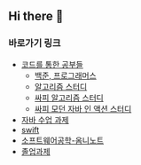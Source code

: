 ## Hi there 👋

### 바로가기 링크
- [코드를 통한 공부들](https://github.com/MadCom96/Study/tree/main)
  - [백준, 프로그래머스](https://github.com/MadCom96/Study/tree/main/algorithm_problems)
  - [알고리즘 스터디](https://github.com/MadCom96/Study/tree/main/algorithm_study)
  - [싸피 알고리즘 스터디](https://github.com/MadCom96/algorithm_ssafy)
  - [싸피 모던 자바 인 액션 스터디](https://github.com/MadCom96/modern-java-in-action)
- [자바 수업 과제](https://github.com/MadCom96/PlatformBasedProgramming-JAVA)
- [swift](https://github.com/MadCom96/with_Swift)
- [소프트웨어공학-옴니노트](https://github.com/MadCom96/Omni-Notes)
- [졸업과제](https://github.com/P-Chain/public_interest_activities_NFT_issuance)
<!--
**MadCom96/MadCom96** is a ✨ _special_ ✨ repository because its `README.md` (this file) appears on your GitHub profile.

Here are some ideas to get you started:

- 🔭 I’m currently working on ...
- 🌱 I’m currently learning ...
- 👯 I’m looking to collaborate on ...
- 🤔 I’m looking for help with ...
- 💬 Ask me about ...
- 📫 How to reach me: ...
- 😄 Pronouns: ...
- ⚡ Fun fact: ...
-->
